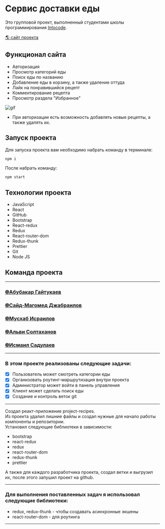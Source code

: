 # Сервис доставки еды

<p>Это групповой проект, выполненный студентами школы программирования <a href="https://intocode.ru/" target="_blank">Intocode</a>.</p>

<p><a href="https://blooming-castle-56069.herokuapp.com/" target="_blank">🌎 сайт проекта</a></p>

## Функционал сайта

- Авторизация
- Просмотр категорий еды
- Поиск еды по названию
- Добавление еды в корзину, а также удаление оттуда
- Лайк на понравившийся рецепт
- Комментирование рецепта
- Просмотр раздела "Избранное"

![gif](https://github.com/AbuYas7/yedoo-frontend-1/cafe/filter.gif)

- При авторизации есть возможность добавлять новые рецепты, а также удалять их.

<!-- ![gif](https://github.com/AbuYas7/yedoo-frontend-1/blob/cafe/IMG_1337.gif) -->

## Запуск проекта

Для запуска проекта вам необходимо набрать команду в терминале:

```javascript
npm i
```

После набрать команду:

```javascript
npm start
```

## Технологии проекта

- JavaScript
- React
- GitHub
- Bootstrap
- React-redux
- Redux
- React-router-dom
- Redux-thunk
- Prettier
- Git
- Node JS

## Команда проекта

---

<h3>
  <a href="https://github.com/AbuYas7">
        🌐Абубакар Гайтукаев
  </a>
</h3>

<h3>
  <a href="https://github.com/said-mohmad">
        🌐Сайд-Магомед Джабраилов
  </a>
</h3>

<h3>
  <a href="https://github.com/zhelezobeton">
        🌐Мусхаб Исраилов
  </a>
</h3>

<h3>
  <a href="https://github.com/alvi-soltakhanov">
        🌐Альви Солтаханов
  </a>
</h3>

<h3>
  <a href="https://github.com/Sadulaev">
        🌐Исмаил Садулаев
  </a>
</h3>

---

### В этом проекте реализованы следующие задачи:

- [x] Пользователь может смотреть категории еды
- [x] Организовать роутинг-маршрутизация внутри проекта
- [x] Администратор может войти в панель управления
- [x] Клиент может сделать поиск еды
- [x] Создание и контроль веток git

---

Создал реакт-приложение project-recipes.</br>
Из проекта удалил лишние файлы и создал нужные для начало работы компоненты и репозитории.<br>
Установил следующие библиотеки в зависимости:

- bootstrap
- react-redux
- redux
- react-router-dom
- redux-thunk
- prettier

А также для каждого разработчика проекта, создал ветки и выгрузил их, после этого запушил проект на github.

---

### Для выполнения поставленных задач я использовал следующие библиотеки:

- redux, redux-thunk - чтобы создавать асинхронные экшены
- react-router-dom - для роутинга

---


